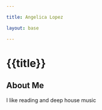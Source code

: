 ```yaml
---

title: Angelica Lopez

layout: base

---
```




# {{title}}



## About Me

I like reading and deep house music
